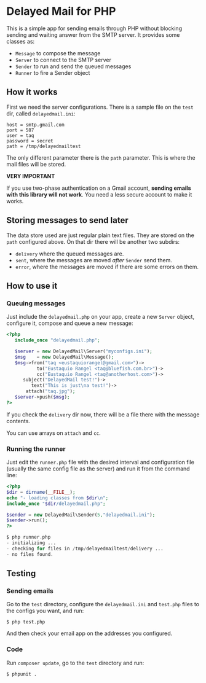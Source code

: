 # Delayed Mail for PHP

This is a simple app for sending emails through PHP without blocking sending and
waiting answer from the SMTP server. It provides some classes as:

- `Message` to compose the message
- `Server` to connect to the SMTP server
- `Sender` to run and send the queued messages
- `Runner` to fire a Sender object

## How it works

First we need the server configurations. There is a sample file on the `test`
dir, called `delayedmail.ini`:

```
host = smtp.gmail.com
port = 587
user = taq
password = secret
path = /tmp/delayedmailtest
```

The only different parameter there is the `path` parameter. This is where the
mail files will be stored.

**VERY IMPORTANT**

If you use two-phase authentication on a Gmail account, **sending emails with this library
will not work**. You need a less secure account to make it works.

## Storing messages to send later

The data store used are just regular plain text files. They are stored on the
`path` configured above. On that dir there will be another two subdirs:

- `delivery` where the queued messages are.
- `sent`, where the messages are moved *after* `Sender` send them.
- `error`, where the messages are moved if there are some errors on them.

## How to use it

### Queuing messages

Just include the `delayedmail.php` on your app, create a new `Server` object,
configure it, compose and queue a new message:

```php
<?php
   include_once "delayedmail.php";

   $server = new DelayedMail\Server("myconfigs.ini");
   $msg    = new DelayedMail\Message();
   $msg->from("taq <eustaquiorangel@gmail.com>")->
           to("Eustaquio Rangel <taq@bluefish.com.br>")->
           cc("Eustaquio Rangel <taq@anotherhost.com>")->
      subject("DelayedMail test!")->
         text("This is just\na test!")->
       attach("taq.jpg");
   $server->push($msg);
?>
```

If you check the `delivery` dir now, there will be a file there with the message
contents.

You can use arrays on `attach` and `cc`.

### Running the runner

Just edit the `runner.php` file with the desired interval and configuration file
(usually the same config file as the server) and run it from the command line:

```php
<?php
$dir = dirname(__FILE__);
echo "- loading classes from $dir\n";
include_once "$dir/delayedmail.php";

$sender = new DelayedMail\Sender(5,"delayedmail.ini");
$sender->run();
?>
```

```php
$ php runner.php
- initializing ...
- checking for files in /tmp/delayedmailtest/delivery ...
- no files found.
```

## Testing

### Sending emails

Go to the `test` directory, configure the `delayedmail.ini` and `test.php` files
to the configs you want, and run:

```
$ php test.php
```

And then check your email app on the addresses you configured.

### Code

Run `composer update`, go to the `test` directory and run:

```
$ phpunit .
```
